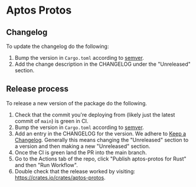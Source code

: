 # Aptos Protos

## Changelog
To update the changelog do the following:

1. Bump the version in `Cargo.toml` according to [semver](https://semver.org/).
1. Add the change description in the CHANGELOG under the "Unreleased" section.

## Release process
To release a new version of the package do the following.

1. Check that the commit you're deploying from (likely just the latest commit of `main`) is green in CI.
1. Bump the version in `Cargo.toml` according to [semver](https://semver.org/).
1. Add an entry in the CHANGELOG for the version. We adhere to [Keep a Changelog](https://keepachangelog.com/en/1.0.0/). Generally this means changing the "Unreleased" section to a version and then making a new "Unreleased" section.
1. Once the CI is green land the PR into the main branch.
1. Go to the Actions tab of the repo, click "Publish aptos-protos for Rust" and then "Run Workflow".
1. Double check that the release worked by visiting: https://crates.io/crates/aptos-protos.